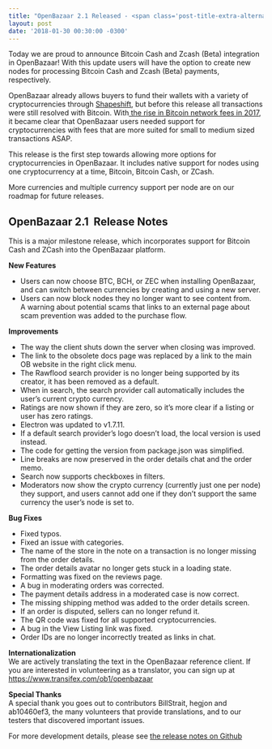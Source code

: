 ```yaml
---
title: "OpenBazaar 2.1 Released - <span class='post-title-extra-alternative'>Bitcoin Cash and Zcash Integrated</span>" 
layout: post
date: '2018-01-30 00:30:00 -0300'
---
```

        
Today we are proud to announce Bitcoin Cash and Zcash (Beta) integration in OpenBazaar! With this update users will have the option to create new nodes for processing Bitcoin Cash and Zcash (Beta) payments, respectively.

OpenBazaar already allows buyers to fund their wallets with a variety of cryptocurrencies through [Shapeshift](https://shapeshift.io), but before this release all transactions were still resolved with Bitcoin. With[ the rise in Bitcoin network fees in 2017](https://www.openbazaar.org/blog/openbazaar-bitcoin-fees/), it became clear that OpenBazaar users needed support for cryptocurrencies with fees that are more suited for small to medium sized transactions ASAP.

This release is the first step towards allowing more options for cryptocurrencies in OpenBazaar. It includes native support for nodes using one cryptocurrency at a time, Bitcoin, Bitcoin Cash, or ZCash.

More currencies and multiple currency support per node are on our roadmap for future releases.

OpenBazaar 2.1  Release Notes
-----------------------------

This is a major milestone release, which incorporates support for Bitcoin Cash and ZCash into the OpenBazaar platform.

**New Features**

*   Users can now choose BTC, BCH, or ZEC when installing OpenBazaar, and can switch between currencies by creating and using a new server.
*   Users can now block nodes they no longer want to see content from.  
    A warning about potential scams that links to an external page about scam prevention was added to the purchase flow.

**Improvements**

*   The way the client shuts down the server when closing was improved.
*   The link to the obsolete docs page was replaced by a link to the main OB website in the right click menu.
*   The Rawflood search provider is no longer being supported by its creator, it has been removed as a default.
*   When in search, the search provider call automatically includes the user’s current crypto currency.
*   Ratings are now shown if they are zero, so it’s more clear if a listing or user has zero ratings.
*   Electron was updated to v1.7.11.
*   If a default search provider’s logo doesn’t load, the local version is used instead.
*   The code for getting the version from package.json was simplified.
*   Line breaks are now preserved in the order details chat and the order memo.
*   Search now supports checkboxes in filters.
*   Moderators now show the crypto currency (currently just one per node) they support, and users cannot add one if they don’t support the same currency the user’s node is set to.

**Bug Fixes**

*   Fixed typos.
*   Fixed an issue with categories.
*   The name of the store in the note on a transaction is no longer missing from the order details.
*   The order details avatar no longer gets stuck in a loading state.
*   Formatting was fixed on the reviews page.
*   A bug in moderating orders was corrected.
*   The payment details address in a moderated case is now correct.
*   The missing shipping method was added to the order details screen.
*   If an order is disputed, sellers can no longer refund it.
*   The QR code was fixed for all supported cryptocurrencies.
*   A bug in the View Listing link was fixed.
*   Order IDs are no longer incorrectly treated as links in chat.

**Internationalization**  
We are actively translating the text in the OpenBazaar reference client. If you are interested in volunteering as a translator, you can sign up at https://www.transifex.com/ob1/openbazaar

**Special Thanks**  
A special thank you goes out to contributors BillStrait, hegjon and ab10460ef3, the many volunteers that provide translations, and to our testers that discovered important issues.

For more development details, please see [the release notes on Github](https://github.com/OpenBazaar/openbazaar-desktop/releases/tag/v2.1.0)
